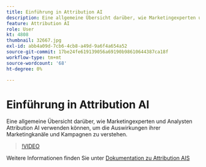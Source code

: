 ```yaml
---
title: Einführung in Attribution AI
description: Eine allgemeine Übersicht darüber, wie Marketingexperten und Analysten Attribution AI verwenden können, um die Auswirkungen ihrer Marketingkanäle und Kampagnen zu verstehen.
feature: Attribution AI
role: User
kt: 4808
thumbnail: 32667.jpg
exl-id: abb4a09d-7cb6-4cb8-a49d-9a6f4a654a52
source-git-commit: 17be24fe619139056a69190b98610644387ca18f
workflow-type: tm+mt
source-wordcount: '68'
ht-degree: 0%

---
```


# Einführung in Attribution AI

Eine allgemeine Übersicht darüber, wie Marketingexperten und Analysten Attribution AI verwenden können, um die Auswirkungen ihrer Marketingkanäle und Kampagnen zu verstehen.

>[!VIDEO](https://video.tv.adobe.com/v/32667?quality=12&learn=on)

Weitere Informationen finden Sie unter [Dokumentation zu Attribution AIS](https://experienceleague.adobe.com/docs/experience-platform/intelligent-services/attribution-ai/overview.html)
